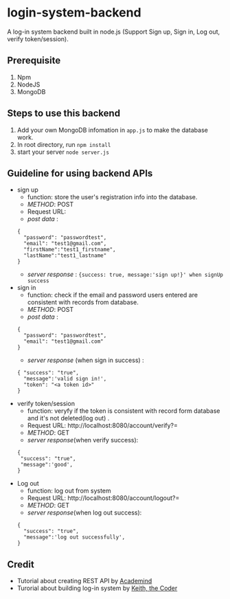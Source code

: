 # login-system-backend
A log-in system backend built in node.js (Support Sign up, Sign in, Log out, verify token/session).

## Prerequisite
   1. Npm
   2. NodeJS
   3. MongoDB
   
## Steps to use this backend 
   1. Add your own MongoDB infomation in `app.js` to make the database work.
   2. In root directory, run `npm install`
   3. start your server `node server.js`

## Guideline for using backend APIs
   * sign up
     * function: store the user's registration info into the database.
     * _METHOD_: POST
     * Request URL: 
     * _post data_ : 
     ```
     {
       "password": "passwordtest",
       "email": "test1@gmail.com",
       "firstName":"test1_firstname",
       "lastName":"test1_lastname"
     }
     ```
     * _server response_ : `{success: true, message:'sign up!}' when signUp success` 
   * sign in
     * function: check if the email and password users entered are consistent with records from database.
     * _METHOD_: POST
     * _post data_ : 
     ```
     {
       "password": "passwordtest",
       "email": "test1@gmail.com"
     }
     ```
     * _server response_ (when sign in success)  : 
     ```
     { "success": "true",
       "message":'valid sign in!',
       "token": "<a token id>" 
     }
     ```   
   * verify token/session
     * function: veryfy if the token is consistent with record form database and it's not deleted(log out) .
     * Request URL: http://localhost:8080/account/verify?=<token id>
     * _METHOD_: GET
     * _server response_(when verify success): 
     ```
     { 
      "success": "true",
      "message":'good',
     }
     ```  
   * Log out
     * function: log out from system
     * Request URL: http://localhost:8080/account/logout?=<token id>
     * _METHOD_: GET
     * _server response_(when log out success):
     ```
     { 
       "success": "true",
       "message":'log out successfully',
     }
     ```   
                           
                         
   
## Credit
   - Tutorial about creating REST API by [Academind](https://www.youtube.com/watch?v=WDrU305J1yw&list=PL3na9fqTo57-YCLaivCqWZFodzzothPBS&index=9&t=1030s)
   - Turorial about building log-in system by [Keith, the Coder](https://www.youtube.com/watch?v=s1swJLYxLAA&list=PL3na9fqTo57-YCLaivCqWZFodzzothPBS&index=7)
